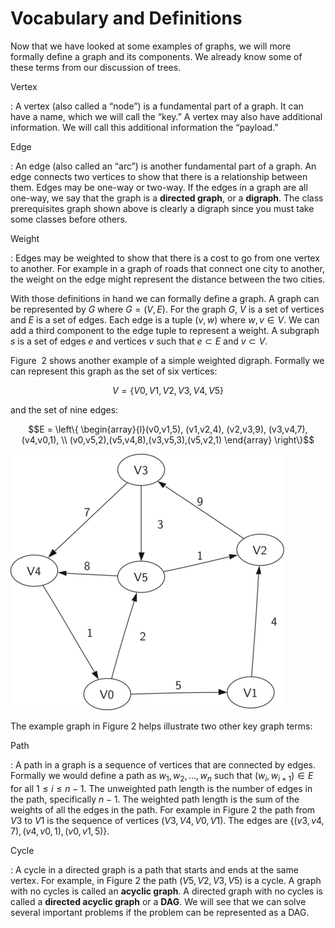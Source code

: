 Vocabulary and Definitions
==========================

Now that we have looked at some examples of graphs, we will more
formally define a graph and its components. We already know some of
these terms from our discussion of trees.

Vertex

:   A vertex (also called a “node”) is a fundamental part of a graph. It
    can have a name, which we will call the “key.” A vertex may also
    have additional information. We will call this additional
    information the “payload.”

Edge

:   An edge (also called an “arc”) is another fundamental part of
    a graph. An edge connects two vertices to show that there is a
    relationship between them. Edges may be one-way or two-way. If the
    edges in a graph are all one-way, we say that the graph is a
    **directed graph**, or a **digraph**. The class prerequisites graph
    shown above is clearly a digraph since you must take some classes
    before others.

Weight

:   Edges may be weighted to show that there is a cost to go from one
    vertex to another. For example in a graph of roads that connect one
    city to another, the weight on the edge might represent the distance
    between the two cities.

With those definitions in hand we can formally define a graph. A graph
can be represented by $G$ where $G =(V,E)$. For the graph $G$, $V$ is a
set of vertices and $E$ is a set of edges. Each edge is a tuple $(v,w)$
where $w,v \in V$. We can add a third component to the edge tuple to
represent a weight. A subgraph $s$ is a set of edges $e$ and vertices
$v$ such that $e \subset E$ and $v \subset V$.

Figure  2 shows another example of a simple
weighted digraph. Formally we can represent this graph as the set of six
vertices:

$$V = \left\{ V0,V1,V2,V3,V4,V5 \right\}$$

and the set of nine edges:

$$E = \left\{ \begin{array}{l}(v0,v1,5), (v1,v2,4), (v2,v3,9), (v3,v4,7), (v4,v0,1), \\
             (v0,v5,2),(v5,v4,8),(v3,v5,3),(v5,v2,1)
             \end{array} \right\}$$

![Figure 2: A Simple Example of a Directed Graph](Figures/digraph.png)

The example graph in Figure 2 helps illustrate two
other key graph terms:

Path

:   A path in a graph is a sequence of vertices that are connected
    by edges. Formally we would define a path as $w_1, w_2, ..., w_n$
    such that $(w_i, w_{i+1}) \in E$ for all $1 \le i \le n-1$. The
    unweighted path length is the number of edges in the path,
    specifically $n-1$. The weighted path length is the sum of the
    weights of all the edges in the path. For example in
    Figure 2 the path from $V3$ to $V1$ is the
    sequence of vertices $(V3,V4,V0,V1)$. The edges are
    $\left\{(v3,v4,7),(v4,v0,1),(v0,v1,5) \right\}$.

Cycle

:   A cycle in a directed graph is a path that starts and ends at the
    same vertex. For example, in Figure 2 the path
    $(V5,V2,V3,V5)$ is a cycle. A graph with no cycles is called an
    **acyclic graph**. A directed graph with no cycles is called a
    **directed acyclic graph** or a **DAG**. We will see that we can
    solve several important problems if the problem can be represented
    as a DAG.



